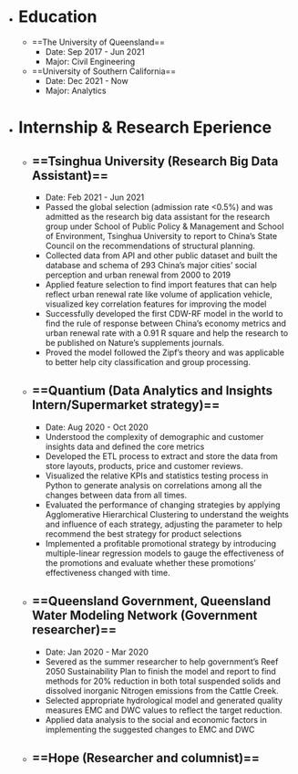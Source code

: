 - # **Education**
	- ==The University of Queensland==
		- Date: Sep 2017 - Jun 2021
		- Major: Civil Engineering
	- ==University of Southern California==
		- Date: Dec 2021 - Now
		- Major: Analytics
- # **Internship & Research Eperience**
	- ## ==Tsinghua University (Research Big Data Assistant)==
		- Date: Feb 2021 - Jun 2021
		- Passed the global selection (admission rate <0.5%) and was admitted as the research big data assistant for the research group under School of Public Policy & Management and School of Environment, Tsinghua University to report to China’s State Council on the recommendations of structural planning.
		- Collected data from API and other public dataset and built the database and schema of 293 China’s major cities’ social perception and urban renewal from 2000 to 2019
		- Applied feature selection to find import features that can help reflect urban renewal rate like volume of application vehicle, visualized key correlation features for improving the model
		- Successfully developed the first CDW-RF model in the world to find the rule of response between China’s economy metrics and urban renewal rate with a 0.91 R square and help the research to be published on Nature’s supplements journals.
		- Proved the model followed the Zipf’s theory and was applicable to better help city classification and group processing.
	- ## ==Quantium (Data Analytics and Insights Intern/Supermarket strategy)==
		- Date: Aug 2020 - Oct 2020
		- Understood the complexity of demographic and customer insights data and defined the core metrics
		- Developed the ETL process to extract and store the data from store layouts, products, price and customer reviews.
		- Visualized the relative KPIs and statistics testing process in Python to generate analysis on correlations among all the changes between data from all times.
		- Evaluated the performance of changing strategies by applying Agglomerative Hierarchical Clustering to understand the weights and influence of each strategy, adjusting the parameter to help recommend the best strategy for product selections
		- Implemented a profitable promotional strategy by introducing multiple-linear regression models to gauge the effectiveness of the promotions and evaluate whether these promotions’ effectiveness changed with time.
	- ## ==Queensland Government, Queensland Water Modeling Network (Government researcher)==
		- Date: Jan 2020 - Mar 2020
		- Severed as the summer researcher to help government’s Reef 2050 Sustainability Plan to finish the model and report to find methods for 20% reduction in both total suspended solids and dissolved inorganic Nitrogen emissions from the Cattle Creek.
		- Selected appropriate hydrological model and generated quality measures EMC and DWC values to reflect the target reduction.
		- Applied data analysis to the social and economic factors in implementing the suggested changes to EMC and DWC
	- ## ==Hope (Researcher and columnist)==
